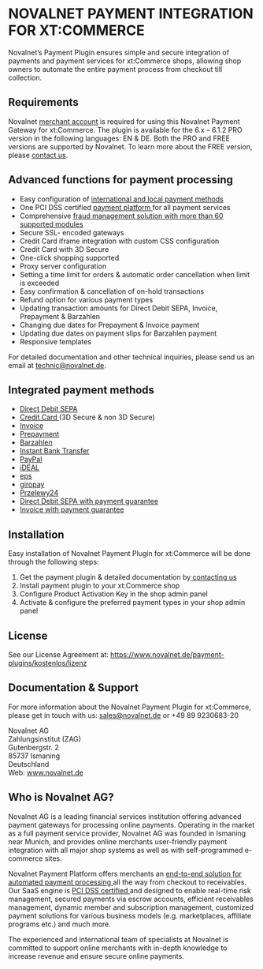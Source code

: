 # NOVALNET PAYMENT INTEGRATION FOR XT:COMMERCE
Novalnet’s Payment Plugin ensures simple and secure integration of payments and payment services for xt:Commerce shops, allowing shop owners to automate the entire payment process from checkout till collection. 
## Requirements 
Novalnet <a href="https://www.novalnet.de/">merchant account</a> is required for using this Novalnet Payment Gateway for xt:Commerce. The plugin is available for the 6.x – 6.1.2 PRO version in the following languages: EN & DE. Both the PRO and FREE versions are supported by Novalnet. To learn more about the FREE version, please <a href="https://www.novalnet.de/kontakt/sales">contact us</a>.
## Advanced functions for payment processing
-	Easy configuration of <a href="https://www.novalnet.de/kostenlose-payment-plugins"> international and local payment methods </a>
-	One PCI DSS certified <a href="https://www.novalnet.de/plattform">payment platform </a>for all payment services
-	Comprehensive <a href="https://www.novalnet.de/risikomanagement"> fraud management solution with more than 60 supported modules </a>
-	Secure SSL- encoded gateways
-	Credit Card iframe integration with custom CSS configuration 
-	Credit Card with 3D Secure
-	One-click shopping supported
-	Proxy server configuration
-	Setting a time limit for orders & automatic order cancellation when limit is exceeded
-	Easy confirmation & cancellation of on-hold transactions
-	Refund option for various payment types
-	Updating transaction amounts for Direct Debit SEPA, Invoice, Prepayment & Barzahlen
-	Changing due dates for Prepayment & Invoice payment
-	Updating due dates on payment slips for Barzahlen payment
-	Responsive templates<br>

For detailed documentation and other technical inquiries, please send us an email at technic@novalnet.de.
## Integrated payment methods
-	<a href="https://www.novalnet.de/sepa-lastschrift">Direct Debit SEPA </a>
-	<a href="https://www.novalnet.de/zahlungsart-kreditkarte">Credit Card </a> (3D Secure & non 3D Secure)
-	<a href="https://www.novalnet.de/kauf-auf-rechnung-online-payment">Invoice</a>
-	<a href="https://www.novalnet.de/vorkasse-internet-payment">Prepayment</a>
-	<a href="https://www.novalnet.de/barzahlen">Barzahlen</a>
-	<a href="https://www.novalnet.de/online-ueberweisung-sofortueberweisung">Instant Bank Transfer</a>
-	<a href="https://www.novalnet.de/mit-paypal-weltweit-sicher-verkaufen">PayPal</a>
-	<a href="https://www.novalnet.de/ideal-online-ueberweisung">iDEAL</a>
-	<a href="https://www.novalnet.de/eps-online-ueberweisung">eps</a>
-	<a href="https://www.novalnet.de/giropay">giropay</a>
-	<a href="https://www.novalnet.de/przelewy24">Przelewy24</a>
-	<a href="https://www.novalnet.de/lastschrift-mit-zahlungsgarantie">Direct Debit SEPA with payment guarantee</a>
-	<a href="https://www.novalnet.de/kauf-auf-rechnung-100-prozent-zahlungsgarantie">Invoice with payment guarantee</a>
## Installation
Easy installation of Novalnet Payment Plugin for xt:Commerce will be done through the following steps: 
1.	Get the payment plugin & detailed documentation by<a href="https://www.novalnet.de/kontakt/sales"> contacting us </a>
2.	Install payment plugin to your xt:Commerce shop 
3.	Configure Product Activation Key in the shop admin panel 
4.	Activate & configure the preferred payment types in your shop admin panel
## License  
See our License Agreement at: https://www.novalnet.de/payment-plugins/kostenlos/lizenz 
## Documentation & Support
For more information about the Novalnet Payment Plugin for xt:Commerce, please get in touch with us: sales@novalnet.de or +49 89 9230683-20<br>

Novalnet AG<br>
Zahlungsinstitut (ZAG) <br>
Gutenbergstr. 2<br>
85737 Ismaning<br>
Deutschland<br>
Web: www.novalnet.de 
## Who is Novalnet AG?
<p>Novalnet AG is a leading financial services institution offering advanced payment gateways for processing online payments. Operating in the market as a full payment service provider, Novalnet AG was founded in Ismaning near Munich, and provides online merchants user-friendly payment integration with all major shop systems as well as with self-programmed e-commerce sites.</p>
<p>Novalnet Payment Platform offers merchants an <a href="https://www.novalnet.de/produkte"> end-to-end solution for automated payment processing </a>all the way from checkout to receivables. Our SaaS engine is <a href="https://www.novalnet.de/pci-dss-zertifizierung"> PCI DSS certified </a>and designed to enable real-time risk management, secured payments via escrow accounts, efficient receivables management, dynamic member and subscription management, customized payment solutions for various business models (e.g. marketplaces, affiliate programs etc.) and much more.</p> 
<p>The experienced and international team of specialists at Novalnet is committed to support online merchants with in-depth knowledge to increase revenue and ensure secure online payments.</p>
